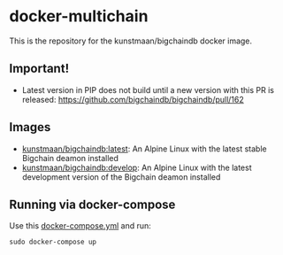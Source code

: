 # docker-multichain

This is the repository for the kunstmaan/bigchaindb docker image.

## Important!

* Latest version in PIP does not build until a new version with this PR is released: https://github.com/bigchaindb/bigchaindb/pull/162

## Images

* [kunstmaan/bigchaindb:latest](https://hub.docker.com/r/kunstmaan/bigchaindb/): An Alpine Linux with the latest stable Bigchain deamon installed
* [kunstmaan/bigchaindb:develop](https://hub.docker.com/r/kunstmaan/bigchaindb/): An Alpine Linux with the latest development version of the Bigchain deamon installed

## Running via docker-compose

Use this [docker-compose.yml](https://github.com/Kunstmaan/docker-bigchaindb/blob/master/docker-compose.yml) and run:

```
sudo docker-compose up
```

